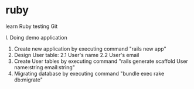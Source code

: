 ruby
====

learn Ruby
testing Git

I.  Doing demo application
1.  Create new application by executing command "rails new app"
2.  Design User table:
    2.1 User's name
    2.2 User's email
3.  Create User tables by executing command "rails generate scaffold User name:string email:string"
4.  Migrating database by executing command "bundle exec rake db:migrate"
